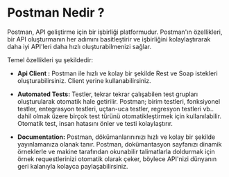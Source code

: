 # Postman Nedir ?

Postman, API geliştirme için bir işbirliği platformudur. Postman'ın özellikleri, bir API oluşturmanın her adımını basitleştirir ve işbirliğini kolaylaştırarak daha iyi API'leri daha hızlı oluşturabilmenizi sağlar. 

Temel özellikleri şu şekildedir:

- **Api Client :**  Postman ile hızlı ve kolay bir şekilde Rest ve Soap istekleri oluşturabilirsiniz. Client yerine kullanabilirsiniz. 

* **Automated Tests:** Testler, tekrar tekrar çalışabilen test grupları oluşturularak otomatik hale getirilir. Postman; birim testleri, fonksiyonel testler, entegrasyon testleri, uçtan-uca testler, regresyon testleri vb.. dahil olmak üzere birçok test türünü otomatikleştirmek için kullanılabilir. Otomatik test, insan hatasını önler ve testi kolaylaştırır. 

* **Documentation:** Postman, dökümanlarınınızı hızlı ve kolay bir şekilde yayınlamanıza olanak tanır. Postman, dokümantasyon sayfanızı dinamik örneklerle ve makine tarafından okunabilir talimatlarla doldurmak için örnek requestlerinizi otomatik olarak çeker, böylece API'nizi dünyanın geri kalanıyla kolayca paylaşabilirsiniz. 

